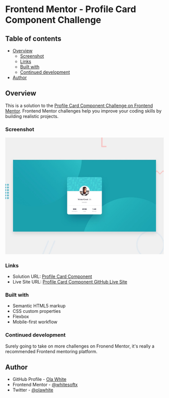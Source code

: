 # Frontend Mentor - Profile Card Component Challenge

## Table of contents

- [Overview](#overview)
  - [Screenshot](#screenshot)
  - [Links](#links)
  - [Built with](#built-with)
  - [Continued development](#continued-development)
- [Author](#author)

## Overview

This is a solution to the [Profile Card Component Challenge on Frontend Mentor](https://www.frontendmentor.io/challenges/order-summary-component-QlPmajDUj). Frontend Mentor challenges help you improve your coding skills by building realistic projects.

### Screenshot

![](./design/desktop-preview.jpg)

### Links

- Solution URL: [Profile Card Component](https://github.com/whitesoftx/profile-card-component)
- Live Site URL: [Profile Card Component GitHub Live Site](https://whitesoftx.github.io/profile-card-component/)

### Built with

- Semantic HTML5 markup
- CSS custom properties
- Flexbox
- Mobile-first workflow

### Continued development

Surely going to take on more challenges on Fronend Mentor, it's really a recommended Frontend mentoring platform.

## Author

- GitHub Profile - [Ola White](https://github.com/whitesoftx)
- Frontend Mentor - [@whitesoftx](https://www.frontendmentor.io/profile/whitesoftx)
- Twitter - [@olawhite](https://www.twitter.com/olawhite)
